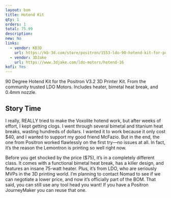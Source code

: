 ```yaml
---
layout: bom
title: Hotend Kit
qty: 1
orders: 1
total: 75.99
description: 
new: No
links: 
  - vendor: KB3D
    url: https://kb-3d.com/store/positron/1553-ldo-90-hotend-kit-for-positron-v32-3d-printer-1725633746505.html
  - vendor: 3DJake
    url: https://www.3djake.com/ldo-motors/hotend-16
kofi: Yes
---
```


90 Degree Hotend Kit for the Positron V3.2 3D Printer Kit. From the community trusted LDO Motors. Includes heater,
bimetal heat break, and 0.4mm nozzle.

## Story Time

I really, REALLY tried to make the Voxolite hotend work, but after weeks of effort, I kept getting clogs. I
went through several bimetal and titanium heat breaks, wasting hundreds of dollars. I wanted it to work because it only
cost $40, and I wanted to support my good friend McFazio. But in the end, the one from Positron worked flawlessly on the
first try—no issues at all. In fact, it’s the reason the Lemontron is printing so well right now.

Before you get shocked by the price ($75), it’s in a completely different class. It comes with a functional bimetal heat
break, has a killer design, and features an insane 75-watt heater. Plus, it’s from LDO, who are seriously MVPs in the 3D
printing world. I’m planning to contact Nomad to see if we can negotiate a lower price, and now it’s officially
part of the BOM. That said, you can still use any tool head you want! If you have a Positron JourneyMaker you can reuse that one.